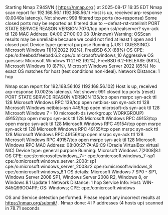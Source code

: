 Starting Nmap 7.94SVN ( https://nmap.org ) at 2025-08-17 16:35 EDT
Nmap scan report for 192.168.56.1 (192.168.56.1)
Host is up, received arp-response (0.0048s latency).
Not shown: 999 filtered tcp ports (no-response)
Some closed ports may be reported as filtered due to --defeat-rst-ratelimit
PORT     STATE SERVICE         REASON          VERSION
7070/tcp open  ssl/realserver? syn-ack ttl 128
MAC Address: 0A:00:27:00:00:08 (Unknown)
Warning: OSScan results may be unreliable because we could not find at least 1 open and 1 closed port
Device type: general purpose
Running (JUST GUESSING): Microsoft Windows 11|10|2022 (92%), FreeBSD 6.X (88%)
OS CPE: cpe:/o:freebsd:freebsd:6.2 cpe:/o:microsoft:windows_10
Aggressive OS guesses: Microsoft Windows 11 21H2 (92%), FreeBSD 6.2-RELEASE (88%), Microsoft Windows 10 (87%), Microsoft Windows Server 2022 (85%)
No exact OS matches for host (test conditions non-ideal).
Network Distance: 1 hop

Nmap scan report for 192.168.56.102 (192.168.56.102)
Host is up, received arp-response (0.0025s latency).
Not shown: 991 closed tcp ports (reset)
PORT      STATE SERVICE      REASON          VERSION
135/tcp   open  msrpc        syn-ack ttl 128 Microsoft Windows RPC
139/tcp   open  netbios-ssn  syn-ack ttl 128 Microsoft Windows netbios-ssn
445/tcp   open  microsoft-ds syn-ack ttl 128 Microsoft Windows 7 - 10 microsoft-ds (workgroup: WORKGROUP)
49152/tcp open  msrpc        syn-ack ttl 128 Microsoft Windows RPC
49153/tcp open  msrpc        syn-ack ttl 128 Microsoft Windows RPC
49154/tcp open  msrpc        syn-ack ttl 128 Microsoft Windows RPC
49155/tcp open  msrpc        syn-ack ttl 128 Microsoft Windows RPC
49156/tcp open  msrpc        syn-ack ttl 128 Microsoft Windows RPC
49157/tcp open  msrpc        syn-ack ttl 128 Microsoft Windows RPC
MAC Address: 08:00:27:7A:A9:C9 (Oracle VirtualBox virtual NIC)
Device type: general purpose
Running: Microsoft Windows 7|2008|8.1
OS CPE: cpe:/o:microsoft:windows_7::- cpe:/o:microsoft:windows_7::sp1 cpe:/o:microsoft:windows_server_2008::sp1 cpe:/o:microsoft:windows_server_2008:r2 cpe:/o:microsoft:windows_8 cpe:/o:microsoft:windows_8.1
OS details: Microsoft Windows 7 SP0 - SP1, Windows Server 2008 SP1, Windows Server 2008 R2, Windows 8, or Windows 8.1 Update 1
Network Distance: 1 hop
Service Info: Host: WIN-845Q99OO4PP; OS: Windows; CPE: cpe:/o:microsoft:windows

OS and Service detection performed. Please report any incorrect results at https://nmap.org/submit/ .
Nmap done: 4 IP addresses (4 hosts up) scanned in 78.71 seconds
